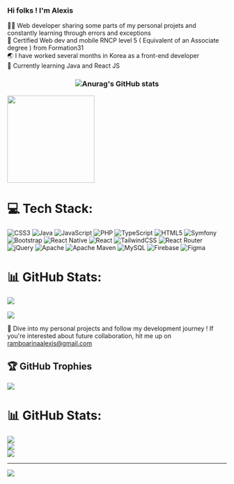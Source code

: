 <!-- Basic profile -->
### Hi folks ! I'm Alexis

👨‍💻 Web developer sharing some parts of my personal projets and constantly learning through errors and exceptions<br>
📜 Certified Web dev and mobile RNCP level 5 ( Equivalent of an Associate degree ) from Formation31<br>
🌏 I have worked several months in Korea as a front-end developer<br>
🧠 Currently learning Java and React JS<br>

<!-- Statistics -->
### <center>![Anurag's GitHub stats](https://github-readme-stats.vercel.app/api?username=alexisr91&show_icons=true&theme=merko)</center>

<a href="https://github.com/anuraghazra/convoychat">
  <img height=200 align="center" src="https://github-readme-stats.vercel.app/api/top-langs?username=alexisr91&layout=compact&langs_count=8&card_width=320" />
</a> 

# 💻 Tech Stack:
![CSS3](https://img.shields.io/badge/css3-%231572B6.svg?style=for-the-badge&logo=css3&logoColor=white) ![Java](https://img.shields.io/badge/java-%23ED8B00.svg?style=for-the-badge&logo=openjdk&logoColor=white) ![JavaScript](https://img.shields.io/badge/javascript-%23323330.svg?style=for-the-badge&logo=javascript&logoColor=%23F7DF1E) ![PHP](https://img.shields.io/badge/php-%23777BB4.svg?style=for-the-badge&logo=php&logoColor=white) ![TypeScript](https://img.shields.io/badge/typescript-%23007ACC.svg?style=for-the-badge&logo=typescript&logoColor=white) ![HTML5](https://img.shields.io/badge/html5-%23E34F26.svg?style=for-the-badge&logo=html5&logoColor=white) ![Symfony](https://img.shields.io/badge/symfony-%23000000.svg?style=for-the-badge&logo=symfony&logoColor=white) ![Bootstrap](https://img.shields.io/badge/bootstrap-%238511FA.svg?style=for-the-badge&logo=bootstrap&logoColor=white) ![React Native](https://img.shields.io/badge/react_native-%2320232a.svg?style=for-the-badge&logo=react&logoColor=%2361DAFB) ![React](https://img.shields.io/badge/react-%2320232a.svg?style=for-the-badge&logo=react&logoColor=%2361DAFB) ![TailwindCSS](https://img.shields.io/badge/tailwindcss-%2338B2AC.svg?style=for-the-badge&logo=tailwind-css&logoColor=white) ![React Router](https://img.shields.io/badge/React_Router-CA4245?style=for-the-badge&logo=react-router&logoColor=white) ![jQuery](https://img.shields.io/badge/jquery-%230769AD.svg?style=for-the-badge&logo=jquery&logoColor=white) ![Apache](https://img.shields.io/badge/apache-%23D42029.svg?style=for-the-badge&logo=apache&logoColor=white) ![Apache Maven](https://img.shields.io/badge/Apache%20Maven-C71A36?style=for-the-badge&logo=Apache%20Maven&logoColor=white) ![MySQL](https://img.shields.io/badge/mysql-4479A1.svg?style=for-the-badge&logo=mysql&logoColor=white) ![Firebase](https://img.shields.io/badge/firebase-a08021?style=for-the-badge&logo=firebase&logoColor=ffcd34) ![Figma](https://img.shields.io/badge/figma-%23F24E1E.svg?style=for-the-badge&logo=figma&logoColor=white)


# 📊 GitHub Stats:
![](https://github-readme-stats.vercel.app/api?username=alexisr91&theme=dark&hide_border=false&include_all_commits=false&count_private=false)<br><br>
![](https://github-readme-streak-stats.herokuapp.com/?user=alexisr91&theme=dark&hide_border=false)<br/>


<!-- Proudly created with GPRM ( https://gprm.itsvg.in ) -->

🚀 Dive into my personal projects and follow my development journey ! If you're interested about future collaboration, hit me up on ramboarinaalexis@gmail.com<br>


## 🏆 GitHub Trophies
![](https://github-profile-trophy.vercel.app/?username=alexisr91&theme=radical&no-frame=false&no-bg=false&margin-w=4)


# 📊 GitHub Stats:
![](https://github-readme-stats.vercel.app/api?username=alexisr91&theme=dark&hide_border=false&include_all_commits=false&count_private=false)<br/>
![](https://github-readme-streak-stats.herokuapp.com/?user=alexisr91&theme=dark&hide_border=false)<br/>
![](https://github-readme-stats.vercel.app/api/top-langs/?username=alexisr91&theme=dark&hide_border=false&include_all_commits=false&count_private=false&layout=compact)

<!-- Viewwer count -->
---
[![](https://visitcount.itsvg.in/api?id=alexisr91&icon=0&color=0)](https://visitcount.itsvg.in)

<!-- Proudly created with GPRM ( https://gprm.itsvg.in ) -->

